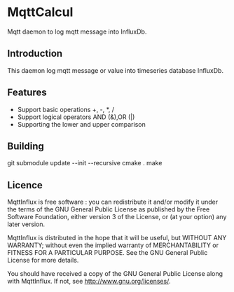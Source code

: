 # MqttCalcul
Mqtt daemon to log mqtt message into InfluxDb.

## Introduction
This daemon log mqtt message or value into timeseries database InfluxDb.

## Features
 - Support basic operations +, -, *, /
 - Support logical operators AND (&),OR (|)
 - Supporting the lower and upper comparison

## Building
git submodule update --init --recursive
cmake .
make

## Licence
MqttInflux is free software : you can redistribute it and/or modify it under the terms of the GNU General Public License as published by the Free Software Foundation, either version 3 of the License, or (at your option) any later version.

MqttInflux is distributed in the hope that it will be useful, but WITHOUT ANY WARRANTY; without even the implied warranty of MERCHANTABILITY or FITNESS FOR A PARTICULAR PURPOSE. See the GNU General Public License for more details.

You should have received a copy of the GNU General Public License along with MqttInflux. If not, see http://www.gnu.org/licenses/.
